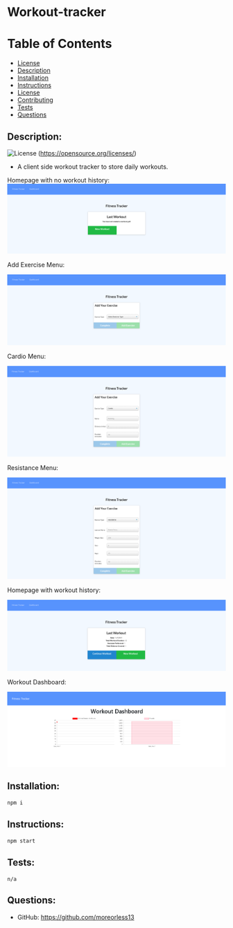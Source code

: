 # Workout-tracker

# Table of Contents

- [License](#License)
- [Description](#Description)
- [Installation](#Installation)
- [Instructions](#Instructions)
- [License](#License)
- [Contributing](#Contributing)
- [Tests](#Tests)
- [Questions](#Questions)

    
## Description:

![License](https://img.shields.io/badge/License--blue.svg) (https://opensource.org/licenses/)


* A client side workout tracker to store daily workouts.

Homepage with no workout history:
![alt text](https://github.com/moreorless13/Workout-tracker/blob/main/assets/Screenshot%202021-11-07%20173521.png)

Add Exercise Menu:

![alt text](https://github.com/moreorless13/Workout-tracker/blob/main/assets/addExercise.png)

Cardio Menu:

![alt text](https://github.com/moreorless13/Workout-tracker/blob/main/assets/addCardio.png)

Resistance Menu: 

![alt text](https://github.com/moreorless13/Workout-tracker/blob/main/assets/addResistance.png)

Homepage with workout history:

![alt text](https://github.com/moreorless13/Workout-tracker/blob/main/assets/withWorkout.png)

Workout Dashboard:

![alt text](https://github.com/moreorless13/Workout-tracker/blob/main/assets/workoutDashboard.png)
    
## Installation:
```
npm i
```
## Instructions:
```
npm start
```
     
## Tests:
```
n/a
```
## Questions:

* GitHub: https://github.com/moreorless13
